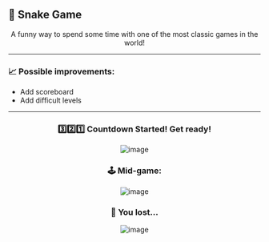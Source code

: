 ## 🐍 Snake Game

<div align="center">
  <p>A funny way to spend some time with one of the most classic games in the world!</p>
</div>

---

<div align="left">
  
  ### 📈 Possible improvements:
   - Add scoreboard
   - Add difficult levels
</div>

---

<div align="center">

  ### 3️⃣2️⃣1️⃣ Countdown Started! Get ready!
  ![image](https://github.com/user-attachments/assets/43fd9a68-b670-4dca-96a2-6b349e0ff8a7)
  
  ### 🕹️ Mid-game:
  ![image](https://github.com/user-attachments/assets/0a280379-890d-42d7-a41d-dfda8da45516)
  
  ### 🤬 You lost...
  ![image](https://github.com/user-attachments/assets/040f3e76-0908-43ac-a816-d34cc1a2f626)
  
</div>
